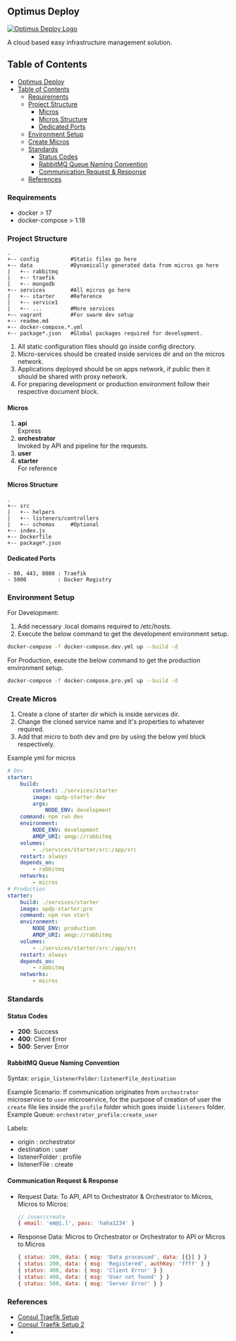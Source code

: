 ## Optimus Deploy
[![Optimus Deploy Logo](https://optimuscp.io/img/logo.png)](https://optimuscp.io)

A cloud based easy infrastructure management solution.

## Table of Contents
- [Optimus Deploy](#optimus-deploy)
- [Table of Contents](#table-of-contents)
  - [Requirements](#requirements)
  - [Project Structure](#project-structure)
    - [Micros](#micros)
    - [Micros Structure](#micros-structure)
    - [Dedicated Ports](#dedicated-ports)
  - [Environment Setup](#environment-setup)
  - [Create Micros](#create-micros)
  - [Standards](#standards)
    - [Status Codes](#status-codes)
    - [RabbitMQ Queue Naming Convention](#rabbitmq-queue-naming-convention)
    - [Communication Request & Response](#communication-request--response)
  - [References](#references)

### Requirements

  - docker > 17
  - docker-compose > 1.18

### Project Structure

```
.
+-- config          #Static files go here
+-- data            #Dynamically generated data from micros go here
|   +-- rabbitmq
|   +-- traefik
|   +-- mongodb
+-- services        #All micros go here
|   +-- starter     #Reference
|   +-- service1
|   +-- ...         #More services
+-- vagrant         #For swarm dev setup
+-- readme.md
+-- docker-compose.*.yml
+-- package*.json   #Global packages required for development.
```

1. All static configuration files should go inside config directory.
2. Micro-services should be created inside services dir and on the micros network.
3. Applications deployed should be on apps network, if public then it should be shared with proxy network.
4. For preparing development or production environment follow their respective document block.

#### Micros
1. **api**<br>
   Express
2. **orchestrator**<br>
   Invoked by API and pipeline for the requests.
3. **user**<br>
4. **starter**<br>
   For reference

#### Micros Structure
```
.
+-- src
|   +-- helpers
|   +-- listeners/controllers
|   +-- schemas     #Optional
+-- index.js
+-- Dockerfile
+-- package*.json
```

#### Dedicated Ports
```
- 80, 443, 8080 : Traefik
- 5000          : Docker Registry
```

### Environment Setup
For Development:
1. Add necessary .local domains required to /etc/hosts.
2. Execute the below command to get the development environment setup.
```sh
docker-compose -f docker-compose.dev.yml up --build -d
```

For Production, execute the below command to get the production environment setup.
```sh
docker-compose -f docker-compose.pro.yml up --build -d
```

### Create Micros
1. Create a clone of starter dir which is inside services dir.
2. Change the cloned service name and it's properties to whatever required.
3. Add that micro to both dev and pro by using the below yml block respectively.

Example yml for micros
```yml
# Dev
starter:
    build:
        context: ./services/starter
        image: opdp-starter:dev
        args:
            NODE_ENV: development
    command: npm run dev
    environment:
        NODE_ENV: development
        AMQP_URI: amqp://rabbitmq
    volumes:
        - ./services/starter/src:/app/src
    restart: always
    depends_on:
        - rabbitmq
    networks:
        - micros
# Production
starter:
    build: ./services/starter
    image: opdp-starter:pro
    command: npm run start
    environment:
        NODE_ENV: production
        AMQP_URI: amqp://rabbitmq
    volumes:
        - ./services/starter/src:/app/src
    restart: always
    depends_on:
        - rabbitmq
    networks:
        - micros
```

### Standards

#### Status Codes
- **200**: Success
- **400**: Client Error
- **500**: Server Error

#### RabbitMQ Queue Naming Convention
Syntax: `origin_listenerFolder:listenerFile_destination`

Example Scenario: If communication originates from `orchestrator` microservice to `user` microservice, 
for the purpose of creation of user the `create` file lies inside the `profile` folder which goes inside `listeners` folder.<br>
Example Queue: `orchestrator_profile:create_user`

Labels:
- origin : orchestrator
- destination : user
- listenerFolder : profile
- listenerFile : create

#### Communication Request & Response
- Request Data: To API, API to Orchestrator & Orchestrator to Micros, Micros to Micros:
    ```js
    // /user/create
    { email: 'em@i.l', pass: 'haha1234' }
    ```
- Response Data: Micros to Orchestrator or Orchestrator to API or Micros to Micros
    ```js
    { status: 200, data: { msg: 'Data processed', data: [{}] } }
    { status: 200, data: { msg: 'Registered', authKey: 'ffff' } }
    { status: 400, data: { msg: 'Client Error' } }
    { status: 400, data: { msg: 'User not found' } }
    { status: 500, data: { msg: 'Server Error' } }
    ```

### References
- [Consul Traefik Setup](https://blog.ruanbekker.com/blog/2017/10/24/managing-traefik-configuration-with-consul-on-docker-swarm/)
- [Consul Traefik Setup 2](https://jmaitrehenry.ca/2017/12/15/using-traefik-with-docker-swarm-and-consul-as-your-load-balancer/)
- 